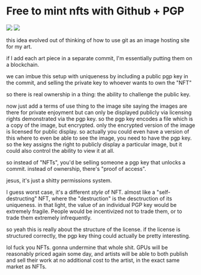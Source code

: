 # Free to mint nfts with Github + PGP


![](https://img.shields.io/badge/tag-publicgood-lightgrey)
![](https://img.shields.io/badge/tag-tooling-lightgrey)

this idea evolved out of thinking of how to use git as an image hosting site for my art.

if I add each art piece in a separate commit, I'm essentially putting them on a blockchain.

we can imbue this setup with uniqueness by including a public pgp key in the commit, and selling the private key to whoever wants 
to own the "NFT"

so there is real ownership in a thing: the ability to challenge the public key. 

now just add a terms of use thing to the image site saying the images are there for private enjoyment but can only be displayed publicly via 
licensing rights demonstrated via the pgp key. so the pgp key encodes a file which is a copy of the image, but encrypted. only the encrypted 
version of the image is licensed for public display. so actually you could even have a version of this where to even be able to see the 
image, you need to have the pgp key. so the key assigns the right to publicly display a particular image, but it could also 
control the ability to view it at all.

so instead of "NFTs", you'd be selling someone a pgp key that unlocks a commit. instead of ownership, there's "proof of access". 

jesus, it's just a shitty permissions system. 

I guess worst case, it's a different *style* of NFT. almost like a "self-destructing" NFT, 
where the "destruction" is the desctruction of its uniqueness. in that light, the value
of an individual PGP key would be extremely fragile. People would be incentivized not to trade them,
or to trade them extremely infrequently. 

so yeah this is really about the structure of the license. if the license is structured correctly, the pgp key thing could actually be
pretty interesting. 

lol fuck you NFTs. gonna undermine that whole shit. GPUs will be reasonably priced again some day, and artists 
will be able to both publish and sell their work at no additional cost to the artist, in the exact same market as NFTs.
